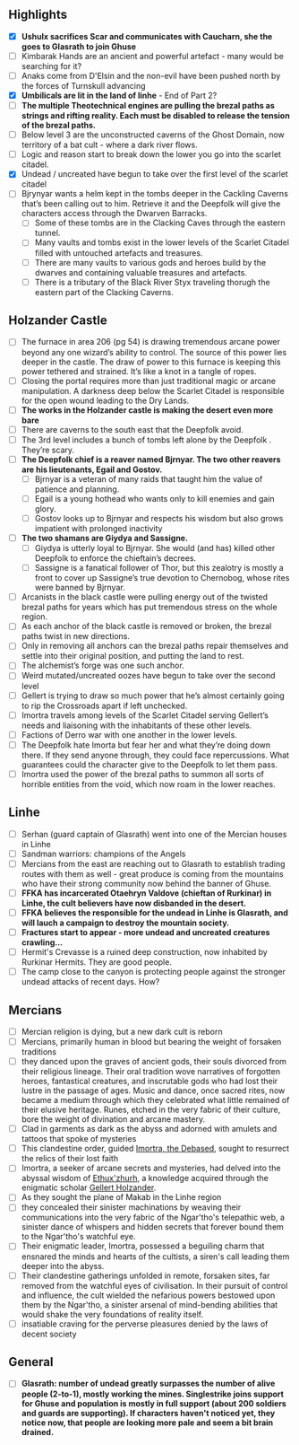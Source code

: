 ## Highlights

- [x] **Ushulx sacrifices Scar and communicates with Caucharn, she the goes to Glasrath to join Ghuse**
- [ ] Kimbarak Hands are an ancient and powerful artefact - many would be searching for it?
- [ ] Anaks come from D'Elsin and the non-evil have been pushed north by the forces of Turnskull advancing
- [x] **Umbilicals are lit in the land of linhe** - End of Part 2?
- [ ] **The multiple Theotechnical engines are pulling the brezal paths as strings and rifting reality. Each must be disabled to release the tension of the brezal paths.**
- [ ] Below level 3 are the unconstructed caverns of the Ghost Domain, now territory of a bat cult - where a dark river flows.
- [ ] Logic and reason start to break down the lower you go into the scarlet citadel.
- [x] Undead / uncreated have begun to take over the first level of the scarlet citadel
- [ ] Bjrynyar wants a helm kept in the tombs deeper in the Cackling Caverns that’s been calling out to him. Retrieve it and the Deepfolk will give the characters access through the Dwarven Barracks.
	- [ ] Some of these tombs are in the Clacking Caves through the eastern tunnel.
	- [ ] Many vaults and tombs exist in the lower levels of the Scarlet Citadel filled with untouched artefacts and treasures.
	- [ ] There are many vaults to various gods and heroes build by the dwarves and containing valuable treasures and artefacts.
	- [ ] There is a tributary of the Black River Styx traveling thorugh the eastern part of the Clacking Caverns.

## Holzander Castle

- [ ] The furnace in area 206 (pg 54) is drawing tremendous arcane power beyond any one wizard’s ability to control. The source of this power lies deeper in the castle. The draw of power to this furnace is keeping this power tethered and strained. It’s like a knot in a tangle of ropes.
- [ ] Closing the portal requires more than just traditional magic or arcane manipulation. A darkness deep below the Scarlet Citadel is responsible for the open wound leading to the Dry Lands.
- [ ] **The works in the Holzander castle is making the desert even more bare**
- [ ] There are caverns to the south east that the Deepfolk avoid.
- [ ] The 3rd level includes a bunch of tombs left alone by the Deepfolk . They’re scary.
- [ ] **The Deepfolk chief is a reaver named Bjrnyar. The two other reavers are his lieutenants, Egail and Gostov.**
	- [ ] Bjrnyar is a veteran of many raids that taught him the value of patience and planning.
	- [ ] Egail is a young hothead who wants only to kill enemies and gain glory.
	- [ ] Gostov looks up to Bjrnyar and respects his wisdom but also grows impatient with prolonged inactivity
- [ ] **The two shamans are Giydya and Sassigne.**
	- [ ] Giydya is utterly loyal to Bjrnyar. She would (and has) killed other Deepfolk  to enforce the chieftain’s decrees.
	- [ ] Sassigne is a fanatical follower of Thor, but this zealotry is mostly a front to cover up Sassigne’s true devotion to Chernobog, whose rites were banned by Bjrnyar.
- [ ] Arcanists in the black castle were pulling energy out of the twisted brezal paths for years which has put tremendous stress on the whole region.
- [ ] As each anchor of the black castle is removed or broken, the brezal paths twist in new directions.
- [ ] Only in removing all anchors can the brezal paths repair themselves and settle into their original position, and putting the land to rest.
- [ ] The alchemist’s forge was one such anchor.
- [ ] Weird mutated/uncreated oozes have begun to take over the second level
- [ ] Gellert is trying to draw so much power that he’s almost certainly going to rip the Crossroads apart if left unchecked.
- [ ] Imortra travels among levels of the Scarlet Citadel serving Gellert’s needs and liaisoning with the inhabitants of these other levels.
- [ ] Factions of Derro war with one another in the lower levels.
- [ ] The Deepfolk  hate Imorta but fear her and what they’re doing down there. If they send anyone through, they could face repercussions. What guarantees could the character give to the Deepfolk to let them pass.
- [ ] Imortra used the power of the brezal paths to summon all sorts of horrible entities from the void, which now roam in the lower reaches.

## Linhe

- [ ] Serhan (guard captain of Glasrath) went into one of the Mercian houses in Linhe
- [ ] Sandman warriors: champions of the Angels
- [ ] Mercians from the east are reaching out to Glasrath to establish trading routes with them as well - great produce is coming from the mountains who have their strong community now behind the banner of Ghuse.
- [ ] **FFKA has incarcerated Otaehryn Valdove (chieftan of Rurkinar) in Linhe, the cult believers have now disbanded in the desert.**
- [ ] **FFKA believes the responsible for the undead in Linhe is Glasrath, and will lauch a campaign to destroy the mountain society.**
- [ ] **Fractures start to appear - more undead and uncreated creatures crawling...**
- [ ] Hermit's Crevasse is a ruined deep construction, now inhabited by Rurkinar Hermits. They are good people.
- [ ] The camp close to the canyon is protecting people against the stronger undead attacks of recent days. How?

## Mercians

- [ ] Mercian religion is dying, but a new dark cult is reborn
- [ ] Mercians, primarily human in blood but bearing the weight of forsaken traditions
- [ ] they danced upon the graves of ancient gods, their souls divorced from their religious lineage. Their oral tradition wove narratives of forgotten heroes, fantastical creatures, and inscrutable gods who had lost their lustre in the passage of ages. Music and dance, once sacred rites, now became a medium through which they celebrated what little remained of their elusive heritage. Runes, etched in the very fabric of their culture, bore the weight of divination and arcane mastery. 
- [ ] Clad in garments as dark as the abyss and adorned with amulets and tattoos that spoke of mysteries
- [ ] This clandestine order, guided [Imortra, the Debased](campaign/arrival/npcs/imortra.md), sought to resurrect the relics of their lost faith
- [ ] Imortra, a seeker of arcane secrets and mysteries, had delved into the abyssal wisdom of [Ethux'zhurh](campaign/arrival/context/religions.md#Ethux'zhurh), a knowledge acquired through the enigmatic scholar [Gellert Holzander](campaign/arrival/npcs/gellert.md). 
- [ ] As they sought the plane of Makab in the Linhe region
- [ ] they concealed their sinister machinations by weaving their communications into the very fabric of the Ngar'tho's telepathic web, a sinister dance of whispers and hidden secrets that forever bound them to the Ngar'tho's watchful eye. 
- [ ] Their enigmatic leader, Imortra, possessed a beguiling charm that ensnared the minds and hearts of the cultists, a siren's call leading them deeper into the abyss.
- [ ] Their clandestine gatherings unfolded in remote, forsaken sites, far removed from the watchful eyes of civilisation. In their pursuit of control and influence, the cult wielded the nefarious powers bestowed upon them by the Ngar'tho, a sinister arsenal of mind-bending abilities that would shake the very foundations of reality itself.
- [ ] insatiable craving for the perverse pleasures denied by the laws of decent society

## General

- [ ] **Glasrath: number of undead greatly surpasses the number of alive people (2-to-1), mostly working the mines. Singlestrike joins support for Ghuse and population is mostly in full support (about 200 soldiers and guards are supporting). If characters haven't noticed yet, they notice now, that people are looking more pale and seem a bit brain drained.**
